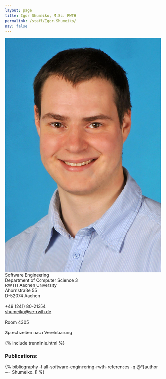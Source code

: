 ```yaml
---
layout: page
title: Igor Shumeiko, M.Sc. RWTH
permalink: /staff/Igor.Shumeiko/
nav: false
---
```


<div class="container">
    <div class="row">
        <div class="col-lg-3">
          <img class="staff-pics z-depth-1" src="../../assets/img/staff/shumeiko.jpeg" 
               alt="Igor Shumeiko" style="float: left;">
        </div>
        <div class="col-lg-4">
          Software Engineering<br>
          Department of Computer Science 3<br>
          RWTH Aachen University<br>
          Ahornstraße 55<br>
          D-52074 Aachen<br>
          <br>
          +49 (241) 80-21354<br>
          <a href="mailto:shumeiko@se-rwth.de">shumeiko@se-rwth.de</a><br>
          <br>
          Room 4305
          <br>
          <br>
          Sprechzeiten nach Vereinbarung
        </div>
    </div>
</div>

<br>
{% include trennlinie.html %}

### Publications:

<div class="publications">
  {% bibliography -f all-software-engineering-rwth-references -q @*[author ~= Shumeiko. I] %}
</div>